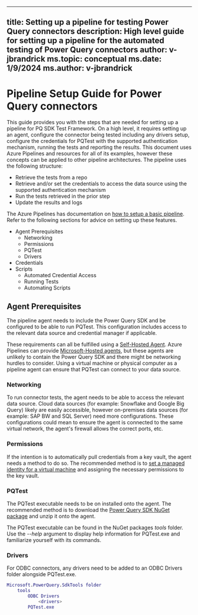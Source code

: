 
---
title: Setting up a pipeline for testing Power Query connectors
description: High level guide for setting up a pipeline for the automated testing of Power Query connectors
author: v-jbrandrick
ms.topic: conceptual
ms.date: 1/9/2024
ms.author: v-jbrandrick
---

# Pipeline Setup Guide for Power Query connectors

This guide provides you with the steps that are needed for setting up a pipeline for PQ SDK Test Framework. On a high level, it requires setting up an agent, configure the connector being tested including any drivers setup, configure the credentials for PQTest with the supported authentication mechanism, running the tests and reporting the results. This document uses Azure Pipelines and resources for all of its examples, however these concepts can be applied to other pipeline architectures.
The pipeline uses the following structure:

- Retrieve the tests from a repo
- Retrieve and/or set the credentials to access the data source using the supported authentication mechanism
- Run the tests retrieved in the prior step
- Update the results and logs

The Azure Pipelines has documentation on [how to setup a basic pipeline](/azure/devops/pipelines/create-first-pipeline). Refer to the following sections for advice on setting up these features.

- Agent Prerequisites
  - Networking
  - Permissions
  - PQTest
  - Drivers
- Credentials
- Scripts
  - Automated Credential Access
  - Running Tests
  - Automating Scripts

## Agent Prerequisites

The pipeline agent needs to include the Power Query SDK and be configured to be able to run PQTest. This configuration includes access to the relevant data source and credential manager if applicable.

These requirements can all be fulfilled using a [Self-Hosted Agent](/azure/devops/pipelines/agents/windows-agent). Azure Pipelines can provide [Microsoft-Hosted agents](/azure/devops/pipelines/agents/hosted), but these agents are unlikely to contain the Power Query SDK and there might be networking hurdles to consider. Using a virtual machine or physical computer as a pipeline agent can ensure that PQTest can connect to your data source.

### Networking

To run connector tests, the agent needs to be able to access the relevant data source. Cloud data sources (for example: Snowflake and Google Big Query) likely are easily accessible, however on-premises data sources (for example: SAP BW and SQL Server) need more configurations. These configurations could mean to ensure the agent is connected to the same virtual network, the agent's firewall allows the correct ports, etc.

### Permissions

If the intention is to automatically pull credentials from a key vault, the agent needs a method to do so. The recommended method is to [set a managed identity for a virtual machine](/azure/active-directory/managed-identities-azure-resources/qs-configure-portal-windows-vm) and assigning the necessary permissions to the key vault.

### PQTest

The PQTest executable needs to be on installed onto the agent. The recommended method is to download the [Power Query SDK NuGet package](https://www.nuget.org/packages/Microsoft.PowerQuery.SdkTools/) and unzip it onto the agent.

The PQTest executable can be found in the NuGet packages *tools* folder. Use the *--help* argument to display help information for PQTest.exe and familiarize yourself with its commands.

### Drivers

For ODBC connectors, any drivers need to be added to an ODBC Drivers folder alongside PQTest.exe.

```m
Microsoft.PowerQuery.SdkTools folder
    tools
        ODBC Drivers
            <drivers>
        PQTest.exe